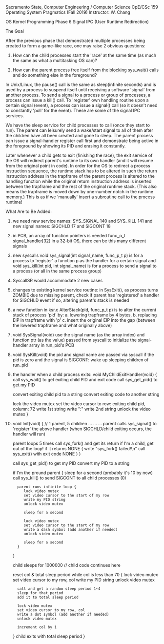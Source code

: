 Sacramento State, Computer Engineering / Computer Science
CpE/CSc 159 Operating System Pragmatics (Fall 2019)
Instructor: W. Chang

OS Kernel Programming Phase 6
Signal IPC (User Runtime Redirection)

The Goal

After the previous phase that demonstrated multiple processes being
created to form a game-like race, one may raise 2 obvious questions:

1. How can the child processes start the 'race' at the same time
(as much the same as what a multitasking OS can)?

2. How can the parent process free itself from the blocking sys_wait()
calls and do something else in the foreground?

In Unix/Linux, the pause() call is the same as sleep(infinite seconds)
and is used by a process to suspend itself until receiving a software
'signal' from another process. To send a signal to a process or group
of processes, a process can issue a kill() call. To 'register' own
handling routine upon a certain signal (event), a process can issue
a signal() call (so it doesn't need to constantly 'poll' for the event).
These are some of the signal IPC services.

We have the sleep service for child processes to call (once they start
to run). The parent can leisurely send a wake/start signal to all of
them after the children have all been created and gone to sleep.
The parent process can issue a signal-handler register call first and
demonstrate being active in the foreground by showing its PID and erasing
it constantly.

Later whenever a child gets to exit (finishing the race), the exit
service of the OS will redirect parent's runtime to its own handler
(and it will resume from the original point in code). In order for
the OS to redirect a process instruction sequence, the runtime stack
has to be altered in such the return instruction address in the trapframe
of the parent process is altered to the handling function while the
original return instruction address is inserted between the trapframe
and the rest of the original runtime stack. (This also means the
trapframe is moved down by one-number notch in the runtime memory.)
This is as if we 'manually' insert a subroutine call to the process
runtime!

What Are to Be Added:

1. we need new service names:
      SYS_SIGNAL 140 and SYS_KILL 141
   and new signal names:
      SIGCHLD 17 and SIGCONT 18

2. in PCB, an array of function pointers is needed
      func_p_t signal_handler[32]
   in a 32-bit OS, there can be this many different signals

3. new syscalls
   void sys_signal(int signal_name, func_p_t p) is for a process
   to 'register' a function p as the handler for a certain signal
   and
   void sys_kill(int pid, int signal_name) is for a process to
   send a signal to a process (or all in the same process group)

4. SyscallSR would accommodate 2 new cases

5. changes to existing kernel service routine:
   in SysExit(), as process turns ZOMBIE due to missing parent,
   check if parent has 'registered' a handler for SIGCHLD event
   if so, altering parent's stack is needed

6. a new function in ksr.c
   AlterStack(pid, func_p_t p) is to alter the current stack
   of process 'pid' by:
      a. lowering trapframe by 4 bytes,
      b. replacing EIP in trapframe with 'p'
      c. insert the original EIP into the gap (between
         the lowered trapframe and what originally above)

7. void SysSignal(void)
      use the signal name (as the array index) and function ptr
      (as the value) passed from syscall to initialize the
      signal-handler array in run_pid's PCB

8. void SysKill(void)
      the pid and signal name are passed via syscall
      if the pid is zero and the signal is SIGCONT:
      wake up sleeping children of run_pid

9. the handler when a child process exits:
   void MyChildExitHandler(void) {
      call sys_wait() to get exiting child PID and exit code
      call sys_get_pid() to get my PID

      convert exiting child pid to a string
      convert exiting code to another string

      lock the video mutex
      set the video cursor to row: exiting child pid, column: 72
      write 1st string
      write ":"
      write 2nd string
      unlock the video mutex
   }

10. void Init(void) {    // 1 parent, 5 children
       ...
       ...
       ...
       parent calls sys_signal() to 'register' the above handler
       (when SIGCHLD/child exiting occurs, the handler will run)

       parent loops 5 times
          call sys_fork() and get its return
          if I'm a child, get out of  the loop!
          if it returns NONE {
             write "sys_fork() failed!\n"
             call sys_exit() with exit code NONE
          }
       }

       call sys_get_pid() to get my PID
       convert my PID to a string

       if I'm the pround parent {
          sleep for a second (probably it's 10 by now)
          call sys_kill() to send SIGCONT to all child processes (0)

          parent runs infinite loop {
             lock video mutex
             set video cursor to the start of my row
             write my PID string
             unlock video mutex

             sleep for a second

             lock video mutex
             set video cursor to the start of my row
             write a dash symbol (add another if needed)
             unlock video mutex

             sleep for a second
          }
       }

       child sleeps for 1000000     // child code continues here

       reset col & total sleep period
       while col is less than 70 {
          lock video mutex
          set video cursor to my row, col
          write my PID string
          unlock video mutex

          call and get a random sleep period 1~4
          sleep for that period
          add it to total sleep period

          lock video mutex
          set video cursor to my row, col
          write a dot symbol (add another if needed)
          unlock video mutex

          increment col by 1
       }
       child exits with total sleep period
    }

